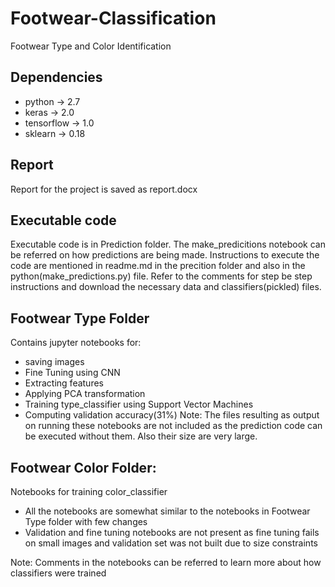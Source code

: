 # Footwear-Classification
Footwear Type and Color Identification

## Dependencies
- python -> 2.7
- keras -> 2.0
- tensorflow -> 1.0
- sklearn -> 0.18

## Report
Report for the project is saved as report.docx

## Executable code
Executable code is in Prediction folder. The make_predicitions notebook can be referred on how predictions are being made.
Instructions to execute the code are mentioned in readme.md in the precition folder and also in the python(make_predictions.py) file.
Refer to the comments for step be step instructions and download the necessary data and classifiers(pickled) files.

## Footwear Type Folder 
Contains jupyter notebooks for:
- saving images 
- Fine Tuning using CNN
- Extracting features 
- Applying PCA transformation
- Training type_classifier using Support Vector Machines
- Computing validation accuracy(31%)
Note:
The files resulting as output on running these notebooks are not included as the prediction code can be executed without them. Also their size are very large.

## Footwear Color Folder:
Notebooks for training color_classifier 
- All the notebooks are somewhat similar to the notebooks in Footwear Type folder with few changes
- Validation and fine tuning notebooks are not present as fine tuning fails on small images and validation set was not built due to size constraints

Note:
Comments in the notebooks can be referred to learn more about how classifiers were trained
